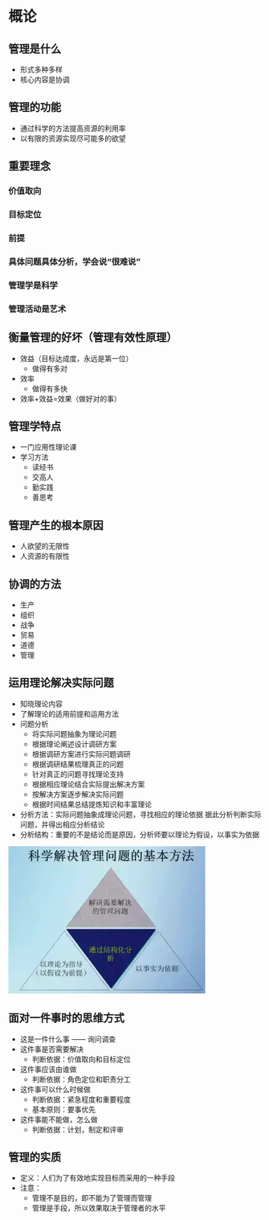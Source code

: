 # 概论

## 管理是什么

- 形式多种多样
- 核心内容是协调

## 管理的功能

- 通过科学的方法提高资源的利用率
- 以有限的资源实现尽可能多的欲望

## 重要理念

### 价值取向

### 目标定位

### 前提

### 具体问题具体分析，学会说“很难说”

### 管理学是科学

### 管理活动是艺术

## 衡量管理的好坏（管理有效性原理）

- 效益（目标达成度，永远是第一位）
    - 做得有多对
- 效率
    - 做得有多快
- 效率+效益=效果（做好对的事）

## 管理学特点

- 一门应用性理论课
- 学习方法
    - 读经书
    - 交高人
    - 勤实践
    - 善思考

## 管理产生的根本原因

- 人欲望的无限性
- 人资源的有限性

## 协调的方法

- 生产
- 组织
- 战争
- 贸易
- 道德
- 管理

## 运用理论解决实际问题

- 知晓理论内容
- 了解理论的适用前提和运用方法
- 问题分析
    - 将实际问题抽象为理论问题
    - 根据理论阐述设计调研方案
    - 根据调研方案进行实际问题调研
    - 根据调研结果梳理真正的问题
    - 针对真正的问题寻找理论支持
    - 根据相应理论结合实际提出解决方案
    - 按解决方案逐步解决实际问题
    - 根据时间结果总结提炼知识和丰富理论
- 分析方法：实际问题抽象成理论问题，寻找相应的理论依据
  据此分析判断实际问题，并得出相应分析结论
- 分析结构：重要的不是结论而是原因，分析师要以理论为假设，以事实为依据

![科学解决管理问题的基本方法](https://raw.githubusercontent.com/TinySnow/GithubImageHosting/main/blog/learning/management/科学解决管理问题的基本方法.3jo4adewvmkg.webp?raw=true)

## 面对一件事时的思维方式

- 这是一件什么事 —— 询问调查
- 这件事是否需要解决
    - 判断依据：价值取向和目标定位
- 这件事应该由谁做
    - 判断依据：角色定位和职责分工
- 这件事可以什么时候做
    - 判断依据：紧急程度和重要程度
    - 基本原则：要事优先
- 这件事能不能做，怎么做
    - 判断依据：计划，制定和评审

## 管理的实质

- 定义：人们为了有效地实现目标而采用的一种手段
- 注意：
    - 管理不是目的，即不能为了管理而管理
    - 管理是手段，所以效果取决于管理者的水平